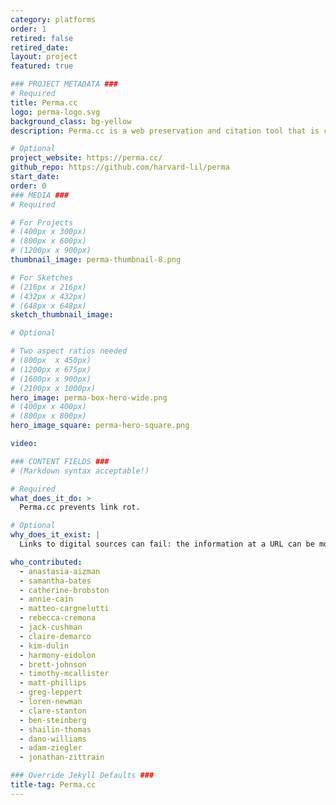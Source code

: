 ```yaml
---
category: platforms
order: 1
retired: false
retired_date:
layout: project
featured: true

### PROJECT METADATA ###
# Required
title: Perma.cc
logo: perma-logo.svg
background_class: bg-yellow
description: Perma.cc is a web preservation and citation tool that is changing the way lawyers, scholars, journalists, and the public preserve and cite to the web.

# Optional
project_website: https://perma.cc/
github_repo: https://github.com/harvard-lil/perma
start_date:
order: 0
### MEDIA ###
# Required

# For Projects
# (400px x 300px)
# (800px x 600px)
# (1200px x 900px)
thumbnail_image: perma-thumbnail-8.png

# For Sketches
# (216px x 216px)
# (432px x 432px)
# (648px x 648px)
sketch_thumbnail_image:

# Optional

# Two aspect ratios needed
# (800px  x 450px)
# (1200px x 675px)
# (1600px x 900px)
# (2100px x 1000px)
hero_image: perma-box-hero-wide.png
# (400px x 400px)
# (800px x 800px)
hero_image_square: perma-hero-square.png

video:

### CONTENT FIELDS ###
# (Markdown syntax acceptable!)

# Required
what_does_it_do: >
  Perma.cc prevents link rot.

# Optional
why_does_it_exist: |
  Links to digital sources can fail: the information at a URL can be modified or deleted and the intention of a reference can be lost. This isn’t necessarily a big deal for a basic blog, but it makes a difference for scholarship, legal writing, and any instance where the information cited is part of the logical framework of the content. Perma.cc prevents this failure — called link rot — by archiving a copy of the digital source and preserving it in perpetuity through our network of libraries and institutional partners.

who_contributed:
  - anastasia-aizman
  - samantha-bates
  - catherine-brobston
  - annie-cain
  - matteo-cargnelutti
  - rebecca-cremona
  - jack-cushman
  - claire-demarco
  - kim-dulin
  - harmony-eidolon
  - brett-johnson
  - timothy-mcallister
  - matt-phillips
  - greg-leppert
  - loren-newman
  - clare-stanton
  - ben-steinberg
  - shailin-thomas
  - dano-williams
  - adam-ziegler
  - jonathan-zittrain

### Override Jekyll Defaults ###
title-tag: Perma.cc
---
```

